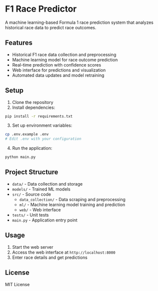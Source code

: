 # F1 Race Predictor

A machine learning-based Formula 1 race prediction system that analyzes historical race data to predict race outcomes.

## Features

- Historical F1 race data collection and preprocessing
- Machine learning model for race outcome prediction
- Real-time prediction with confidence scores
- Web interface for predictions and visualization
- Automated data updates and model retraining

## Setup

1. Clone the repository
2. Install dependencies:
```bash
pip install -r requirements.txt
```
3. Set up environment variables:
```bash
cp .env.example .env
# Edit .env with your configuration
```
4. Run the application:
```bash
python main.py
```

## Project Structure

- `data/` - Data collection and storage
- `models/` - Trained ML models
- `src/` - Source code
  - `data_collection/` - Data scraping and preprocessing
  - `ml/` - Machine learning model training and prediction
  - `web/` - Web interface
- `tests/` - Unit tests
- `main.py` - Application entry point

## Usage

1. Start the web server
2. Access the web interface at `http://localhost:8000`
3. Enter race details and get predictions

## License

MIT License 
